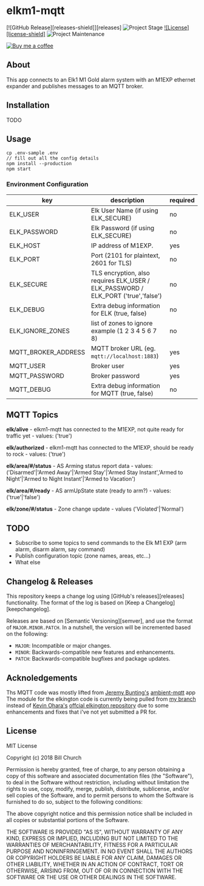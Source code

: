 # elkm1-mqtt

[![GitHub Release][releases-shield]][releases]
![Project Stage][project-stage-shield]
[![License][license-shield]](LICENSE.md) ![Project Maintenance][maintenance-shield]

[![Buy me a coffee][buymeacoffee-shield]][buymeacoffee]

## About

This app connects to an Elk1 M1 Gold alarm system with an M1EXP ethernet expander and publishes messages to an MQTT broker.

## Installation

TODO

## Usage
```
cp .env-sample .env
// fill out all the config details
npm install --production
npm start
```

### Environment Configuration

| key                  | description                                                                          | required |
|----------------------|--------------------------------------------------------------------------------------|----------|
| ELK_USER             | Elk User Name (if using ELK_SECURE)                                                  | no       |
| ELK_PASSWORD         | Elk Password (if using ELK_SECURE)                                                   | no       |
| ELK_HOST             | IP address of M1EXP.                                                                 | yes      |
| ELK_PORT             | Port (2101 for plaintext, 2601 for TLS)                                              | no       |
| ELK_SECURE           | TLS encryption, also requires ELK_USER / ELK_PASSWORD / ELK_PORT ('true','false')    | no       |
| ELK_DEBUG            | Extra debug information for ELK (true, false)                                        | no       |
| ELK_IGNORE_ZONES     | list of zones to ignore example (1 2 3 4 5 6 7 8)                                    | no       |
| MQTT_BROKER_ADDRESS  | MQTT broker URL (eg. `mqtt://localhost:1883`)                                        | yes      |
| MQTT_USER            | Broker user                                                                          | yes      |
| MQTT_PASSWORD        | Broker password                                                                      | yes      |
| MQTT_DEBUG           | Extra debug information for MQTT (true, false)                                       | no       |

## MQTT Topics
**elk/alive** - elkm1-mqtt has connected to the M1EXP, not quite ready for traffic yet - values: ('true')

**elk/authorized** - elkm1-mqtt has connected to the M1EXP, should be ready to rock - values: ('true')

**elk/area/#/status** - AS Arming status report data - values: ('Disarmed'|'Armed Away'|'Armed Stay'|'Armed Stay Instant','Armed to Night'|'Armed to Night Instant'|'Armed to Vacation')

**elk/area/#/ready** - AS armUpState state (ready to arm?) - values: ('true'|'false')

**elk/zone/#/status** - Zone change update - values ('Violated'|'Normal')

## TODO
- Subscribe to some topics to send commands to the Elk M1 EXP (arm alarm, disarm alarm, say command)
- Publish configuration topic (zone names, areas, etc...)
- What else

## Changelog & Releases

This repository keeps a change log using [GitHub's releases][releases]
functionality. The format of the log is based on
[Keep a Changelog][keepchangelog].

Releases are based on [Semantic Versioning][semver], and use the format
of ``MAJOR.MINOR.PATCH``. In a nutshell, the version will be incremented
based on the following:

- ``MAJOR``: Incompatible or major changes.
- ``MINOR``: Backwards-compatible new features and enhancements.
- ``PATCH``: Backwards-compatible bugfixes and package updates.

## Acknoledgements
Ths MQTT code was mostly lifted from [Jeremy Bunting's][qbunt] [ambient-mqtt] app
The module for the elkington code is currently being pulled from [my branch][bill-elkington] instead of [Kevin Ohara's][kevinohara80] [offcial elkington repository][elkington] due to some enhancements and fixes that i've not yet submitted a PR for.

## License

MIT License

Copyright (c) 2018 Bill Church

Permission is hereby granted, free of charge, to any person obtaining a copy
of this software and associated documentation files (the "Software"), to deal
in the Software without restriction, including without limitation the rights
to use, copy, modify, merge, publish, distribute, sublicense, and/or sell
copies of the Software, and to permit persons to whom the Software is
furnished to do so, subject to the following conditions:

The above copyright notice and this permission notice shall be included in all
copies or substantial portions of the Software.

THE SOFTWARE IS PROVIDED "AS IS", WITHOUT WARRANTY OF ANY KIND, EXPRESS OR
IMPLIED, INCLUDING BUT NOT LIMITED TO THE WARRANTIES OF MERCHANTABILITY,
FITNESS FOR A PARTICULAR PURPOSE AND NONINFRINGEMENT. IN NO EVENT SHALL THE
AUTHORS OR COPYRIGHT HOLDERS BE LIABLE FOR ANY CLAIM, DAMAGES OR OTHER
LIABILITY, WHETHER IN AN ACTION OF CONTRACT, TORT OR OTHERWISE, ARISING FROM,
OUT OF OR IN CONNECTION WITH THE SOFTWARE OR THE USE OR OTHER DEALINGS IN THE
SOFTWARE.

[buymeacoffee-shield]: https://www.buymeacoffee.com/assets/img/guidelines/download-assets-sm-2.svg
[buymeacoffee]: https://www.buymeacoffee.com/billchurch
[qbunt]: https://github.com/qbunt
[ambient-mqtt]: https://github.com/qbunt/ambient-mqtt
[bill-elkington]: https://github.com/billchurch/elkington
[elkington]: https://github.com/kevinohara80/elkington
[kevinohara80]: https://github.com/kevinohara80
[maintenance-shield]: https://img.shields.io/maintenance/yes/2018.svg
[project-stage-shield]: https://img.shields.io/badge/project%20stage-experimental-yellow.svg